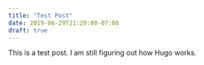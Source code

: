 ```yaml
---
title: "Test Post"
date: 2019-06-29T21:29:00-07:00
draft: true
---
```

This is a test post. I am still figuring out how Hugo works.

